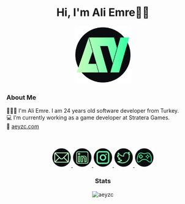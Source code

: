 # <h1 align="center">Hi, I'm Ali Emre🖐🏻<a></h1>
    
<p align="center">
    <a href="http://aeyzc.com">
         <img alt="aeyzc" src="Images/logo.png"
         width=150" height="150"></a>
</p>

<div>
<h3 align="left">About Me</h3>
👨🏻‍💻 I'm Ali Emre. I am 24 years old software developer from Turkey.<br>
💻 I’m currently working as a game developer at Stratera Games.<br>
🔗 <a href="https://www.aeyzc.com/">aeyzc.com</a> <br><br><br>

<p align="center">
   <a href="mailto:aeyazc@gmail.com">
         <img alt="Mail" src="Images/mail.png"
         width=50" height="50">
      </a>
      <a href="https://www.linkedin.com/in/aeyzc/">
         <img alt="Linkedin" src="Images/in.png"
         width=50" height="50">
      </a>
      <a href="http://instagram.com/aeyazc">
         <img alt="Instagram" src="Images/insta.png"
         width=50" height="50">
      </a>
      <a href="https://twitter.com/aeyzc">
         <img alt="Twitter" src="Images/tw.png"
         width=50" height="50">
      </a>
      <a href="https://aeyzc.itch.io/">
         <img alt="Games" src="Images/games.png"
         width=50" height="50">
      </a>
</p>

<h3 align="center">Stats</h3>
<div align="center">
<img width="340em" src="https://github-readme-streak-stats.herokuapp.com/?user=aeyzc&background=0a0c10&ring=87ffb0&fire=87ffb0&stroke=c1ffbb&date_format=j/n/Y&currStreakLabel=87ffb0&sideNums=87ffb0&sideLabels=87ffb0&dates=87ffb0&currStreakNum=87ffb0&border=87ffb0" alt="aeyzc" />
</div>
